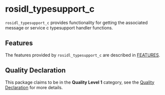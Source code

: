 # rosidl_typesupport_c

`rosidl_typesupport_c` provides functionality for getting the associated message or service c typesupport handler functions.

## Features

The features provided by `rosidl_typesupport_c` are described in [FEATURES](docs/FEATURES.md).

## Quality Declaration

This package claims to be in the **Quality Level 1** category, see the [Quality Declaration](./QUALITY_DECLARATION.md) for more details.
